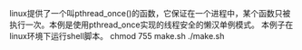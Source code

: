 linux提供了一个叫pthread_once()的函数，它保证在一个进程中，某个函数只被执行一次。本例是使用pthread_once实现的线程安全的懒汉单例模式。
本例子在linux环境下运行shell脚本。
chmod 755 make.sh
./make.sh
